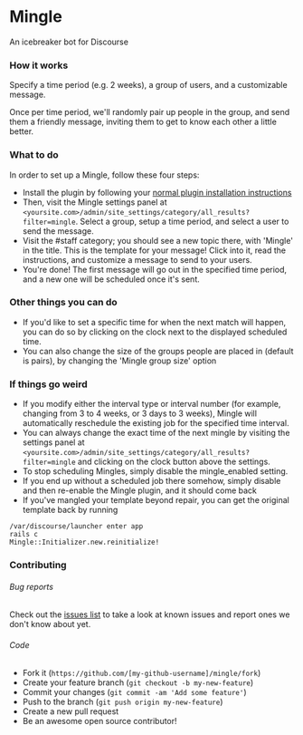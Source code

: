 # Mingle

An icebreaker bot for Discourse

### How it works

Specify a time period (e.g. 2 weeks), a group of users, and a customizable message.

Once per time period, we'll randomly pair up people in the group, and send them a friendly message, inviting them to get to know each other a little better.

### What to do

In order to set up a Mingle, follow these four steps:

- Install the plugin by following your [normal plugin installation instructions](https://meta.discourse.org/t/install-plugins-in-discourse/19157)
- Then, visit the Mingle settings panel at `<yoursite.com>/admin/site_settings/category/all_results?filter=mingle`. Select a group, setup a time period, and select a user to send the message.
- Visit the #staff category; you should see a new topic there, with 'Mingle' in the title. This is the template for your message! Click into it, read the instructions, and customize a message to send to your users.
- You're done! The first message will go out in the specified time period, and a new one will be scheduled once it's sent.


### Other things you can do
- If you'd like to set a specific time for when the next match will happen, you can do so by clicking on the clock next to the displayed scheduled time.
- You can also change the size of the groups people are placed in (default is pairs), by changing the 'Mingle group size' option

### If things go weird
- If you modify either the interval type or interval number (for example, changing from 3 to 4 weeks, or 3 days to 3 weeks), Mingle will automatically reschedule the existing job for the specified time interval.
- You can always change the exact time of the next mingle by visiting the settings panel at `<yoursite.com>/admin/site_settings/category/all_results?filter=mingle` and clicking on the clock button above the settings.
- To stop scheduling Mingles, simply disable the mingle_enabled setting.
- If you end up without a scheduled job there somehow, simply disable and then re-enable the Mingle plugin, and it should come back
- If you've mangled your template beyond repair, you can get the original template back by running
```
/var/discourse/launcher enter app
rails c
Mingle::Initializer.new.reinitialize!
```

### Contributing

###### Bug reports

Check out the [issues list](http://github.com/gdpelican/mingle/issues) to take a look at known issues and report ones we don't know about yet.

###### Code

- Fork it (`https://github.com/[my-github-username]/mingle/fork`)
- Create your feature branch (`git checkout -b my-new-feature`)
- Commit your changes (`git commit -am 'Add some feature'`)
- Push to the branch (`git push origin my-new-feature`)
- Create a new pull request
- Be an awesome open source contributor!
